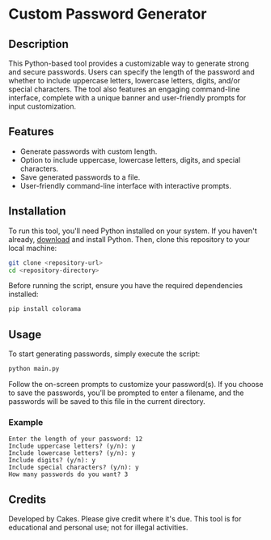 # Custom Password Generator

## Description

This Python-based tool provides a customizable way to generate strong and secure passwords. Users can specify the length of the password and whether to include uppercase letters, lowercase letters, digits, and/or special characters. The tool also features an engaging command-line interface, complete with a unique banner and user-friendly prompts for input customization. 

## Features

- Generate passwords with custom length.
- Option to include uppercase, lowercase letters, digits, and special characters.
- Save generated passwords to a file.
- User-friendly command-line interface with interactive prompts.

## Installation

To run this tool, you'll need Python installed on your system. If you haven't already, [download](https://www.python.org/downloads/) and install Python. Then, clone this repository to your local machine:

```bash
git clone <repository-url>
cd <repository-directory>
```

Before running the script, ensure you have the required dependencies installed:

```bash
pip install colorama
```

## Usage

To start generating passwords, simply execute the script:

```bash
python main.py
```

Follow the on-screen prompts to customize your password(s). If you choose to save the passwords, you'll be prompted to enter a filename, and the passwords will be saved to this file in the current directory.

### Example

```plaintext
Enter the length of your password: 12
Include uppercase letters? (y/n): y
Include lowercase letters? (y/n): y
Include digits? (y/n): y
Include special characters? (y/n): y
How many passwords do you want? 3
```

## Credits

Developed by Cakes. Please give credit where it's due. This tool is for educational and personal use; not for illegal activities.
